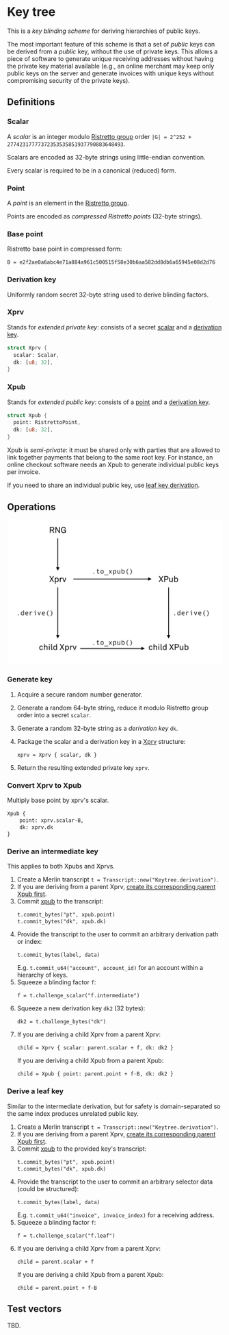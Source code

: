 # Key tree

This is a _key blinding scheme_ for deriving hierarchies of public keys.

The most important feature of this scheme is that a set of _public_ keys can be derived from a _public_ key,
without the use of private keys. This allows a piece of software to generate unique receiving addresses
without having the private key material available (e.g., an online merchant may keep only public keys on the server and generate invoices with unique keys without compromising security of the private keys).

## Definitions

### Scalar

A _scalar_ is an integer modulo [Ristretto group](https://ristretto.group) order `|G| = 2^252 + 27742317777372353535851937790883648493`.

Scalars are encoded as 32-byte strings using little-endian convention.

Every scalar is required to be in a canonical (reduced) form.

### Point

A _point_ is an element in the [Ristretto group](https://ristretto.group).

Points are encoded as _compressed Ristretto points_ (32-byte strings).


### Base point

Ristretto base point in compressed form:

```
B = e2f2ae0a6abc4e71a884a961c500515f58e30b6aa582dd8db6a65945e08d2d76
```

### Derivation key

Uniformly random secret 32-byte string used to derive blinding factors.

### Xprv

Stands for _extended private key_: consists of a secret [scalar](#scalar) and a [derivation key](#derivation-key).

```rust
struct Xprv {
  scalar: Scalar,
  dk: [u8; 32],
}
```

### Xpub

Stands for _extended public key_: consists of a [point](#point) and a [derivation key](#derivation-key).

```rust
struct Xpub {
  point: RistrettoPoint,
  dk: [u8; 32],
}
```

Xpub is _semi-private_: it must be shared only with parties that are allowed to link together payments
that belong to the same root key. For instance, an online checkout software needs an Xpub
to generate individual public keys per invoice.

If you need to share an individual public key, use [leaf key derivation](#derive-a-leaf-key).

## Operations

![Operations on Keys](operations.png)

### Generate key

1. Acquire a secure random number generator.
2. Generate a random 64-byte string, reduce it modulo Ristretto group order into a secret `scalar`.
3. Generate a random 32-byte string as a _derivation key_ `dk`.
4. Package the scalar and a derivation key in a [Xprv](#xprv) structure:
	```
	xprv = Xprv { scalar, dk }
	```

5. Return the resulting extended private key `xprv`.

### Convert Xprv to Xpub

Multiply base point by xprv's scalar.

```
Xpub {
	point: xprv.scalar·B,
	dk: xprv.dk
}
```

### Derive an intermediate key

This applies to both Xpubs and Xprvs.

1. Create a Merlin transcript `t = Transcript::new("Keytree.derivation")`.
2. If you are deriving from a parent Xprv, [create its corresponding parent Xpub first](#convert-xprv-to-xpub).
3. Commit [xpub](#xpub) to the transcript:
	```
	t.commit_bytes("pt", xpub.point)
	t.commit_bytes("dk", xpub.dk)
	```
4. Provide the transcript to the user to commit an arbitrary derivation path or index:
	```
	t.commit_bytes(label, data)
	```
	E.g. `t.commit_u64("account", account_id)` for an account within a hierarchy of keys.
5. Squeeze a blinding factor `f`:
	```
	f = t.challenge_scalar("f.intermediate")
	```
6. Squeeze a new derivation key `dk2` (32 bytes):
	```
	dk2 = t.challenge_bytes("dk")
	```
7. If you are deriving a child Xprv from a parent Xprv:
	```
	child = Xprv { scalar: parent.scalar + f, dk: dk2 }
	```
	 If you are deriving a child Xpub from a parent Xpub:
	```
	child = Xpub { point: parent.point + f·B, dk: dk2 }
	```

### Derive a leaf key

Similar to the intermediate derivation, but for safety is domain-separated so the same index produces unrelated public key.

1. Create a Merlin transcript `t = Transcript::new("Keytree.derivation")`.
2. If you are deriving from a parent Xprv, [create its corresponding parent Xpub first](#convert-xprv-to-xpub).
3. Commit [xpub](#xpub) to the provided key's transcript:
	```
	t.commit_bytes("pt", xpub.point)
	t.commit_bytes("dk", xpub.dk)
	```
4. Provide the transcript to the user to commit an arbitrary selector data (could be structured):
	```
	t.commit_bytes(label, data)
	```
	E.g. `t.commit_u64("invoice", invoice_index)` for a receiving address.
5. Squeeze a blinding factor `f`:
	```
	f = t.challenge_scalar("f.leaf")
	```
6. If you are deriving a child Xprv from a parent Xprv:
	```
	child = parent.scalar + f
	```
	 If you are deriving a child Xpub from a parent Xpub:
	```
	child = parent.point + f·B
	```


## Test vectors

TBD.

